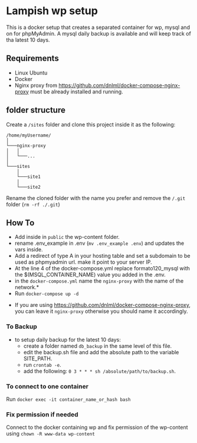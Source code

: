 # Lampish wp setup
This is a docker setup that creates a separated container for wp, mysql and on for phpMyAdmin. A mysql daily backup is available and will keep track of tha latest 10 days.

## Requirements
- Linux Ubuntu
- Docker
- Nginx proxy from https://github.com/dnlml/docker-compose-nginx-proxy must be already installed and running.

## folder structure
Create a `/sites` folder and clone this project inside it as the following:

```
/home/myUsername/
│
└───nginx-proxy
│   │
│   └───...
│
└───sites
    │
    └───site1
    │
    └───site2
```
Rename the cloned folder with the name you prefer and remove the `/.git` folder (`rm -rf ./.git`)

## How To
- Add inside in `public` the wp-content folder.
- rename .env_example in .env (`mv .env_example .env`) and updates the vars inside.
- Add a redirect of type A in your hosting table and set a subdomain to be used as phpmyadmin url. make it point to your server IP.
- At the line 4 of the docker-compose.yml replace formato120_mysql with the $(MSQL_CONTAINER_NAME) value you added in the .env.
- in the `docker-compose.yml` name the `nginx-proxy` with the name of the network.*
- Run `docker-compose up -d`

* If you are using https://github.com/dnlml/docker-compose-nginx-proxy, you can leave it `nginx-proxy` otherwise you should name it accordingly.


### To Backup
- to setup daily backup for the latest 10 days:
  - create a folder named `db_backup` in the same level of this file.
  - edit the backup.sh file and add the absolute path to the variable SITE_PATH.
  - run `crontab -e`.
  - add the following: `0 3 * * * sh /absolute/path/to/backup.sh`.


### To connect to one container
Run `docker exec -it container_name_or_hash bash`

### Fix permission if needed
Connect to the docker containing wp and fix permission of the wp-content using `chown -R www-data wp-content`

